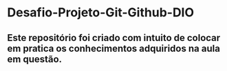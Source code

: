 # Desafio-Projeto-Git-Github-DIO

## Este repositório foi criado com intuito de colocar em pratica os conhecimentos adquiridos na aula em questão.
